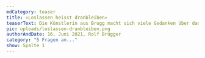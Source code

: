```yaml
---
mdCategory: teaser
title: «Loslassen heisst dranbleiben»
teaserText: Die Künstlerin aus Brugg macht sich viele Gedanken über das Leben nach der Ausstellung.
pic: uploads/loslassen-dranbleiben.png
authorAndDate: 16. Juni 2021, Rolf Brügger
category: "5 Fragen an..."
show: Spalte 1
---
```

